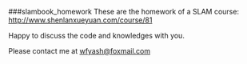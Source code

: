 ###slambook_homework
These are the homework of a SLAM course: http://www.shenlanxueyuan.com/course/81

Happy to discuss the code and knowledges with you.

Please contact me at wfyash@foxmail.com
